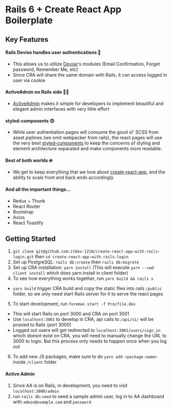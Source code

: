 # Rails 6 + Create React App Boilerplate

## Key Features

#### Rails Devise handles user authentications 🔑
- This allows us to utilize [Devise](https://github.com/heartcombo/devise)'s modules (Email Confirmation, Forget password, Remember Me, etc)
- Since CRA will share the same domain with Rails, it can access logged in user via cookie

#### ActiveAdmin on Rails side 👩‍💼
- [ActiveAdmin](https://activeadmin.info/) makes it simple for developers to implement beautiful and elegant admin interfaces with very little effort

#### styled-components 😍
- While user authentiation pages will consume the good ol' SCSS from asset piplines (we omit webpacker from rails), the react pages will use the very best [styled-components](https://styled-components.com/) to keep the concerns of styling and element architecture separated and make components more readable.

#### Best of both worlds 🔥
- We get to keep everything that we love about [create-react-app](https://github.com/facebook/create-react-app), and the ability to scale front and back ends accordingly

#### And all the important things...
- Redux + Thunk
- React Router
- Bootstrap
- Axios
- React Toastify


## Getting Started

1. `git clone git@github.com:itdev-1210/create-react-app-with-rails-login.git` then `cd create-react-app-with-rails-login`
2. Set up PostgreSQL: `rails db:create` then `rails db:migrate`
3. Set up CRA installation: `yarn install` (This will execute `yarn --cwd client install` which does yarn install in client folder)
4. To see how everything works together, run `yarn build && rails s`
  - `yarn build` trigger CRA build and copy the static files into rails `/public` folder, so we only need start Rails server for it to serve the react pages
5. To start development, run `foreman start -f Procfile.dev`
  - This will start Rails on port 3000 and CRA on port 3001
  - Use `localhost:3001` to develop in CRA, api calls to `/api/v1/` will be proxied to Rails (port 3000)
  - Logged out users will get redirected to `localhost:3001/users/sign_in` which doesnt exist on CRA, you will need to manually change the URL to 3000 to login. But this process only needs to happen once when you log out
6. To add new JS packages, make sure to do `yarn add <package-name>` inside `/client` folder


#### Active Admin

1. Since AA is on Rails, in development, you need to visit `localhost:3000/admin`
2. run `rails db:seed` to seed a sample admin user, log in to AA dashboard with `admin@example.com` and `password`
